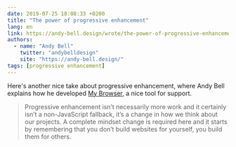```yaml
---
date: 2019-07-25 18:08:33 +0200
title: "The power of progressive enhancement"
lang: en
link: https://andy-bell.design/wrote/the-power-of-progressive-enhancement/
authors:
  - name: "Andy Bell"
    twitter: "andybelldesign"
    site: "https://andy-bell.design/"
tags: [progressive enhancement]
---
```


Here's another nice take about progressive enhancement, where Andy Bell explains how he developed [My Browser](https://mybrowser.fyi/), a nice tool for support.

> Progressive enhancement isn’t necessarily more work and it certainly isn’t a non-JavaScript fallback, it’s a change in how we think about our projects. A complete mindset change is required here and it starts by remembering that you don’t build websites for yourself, you build them for others.